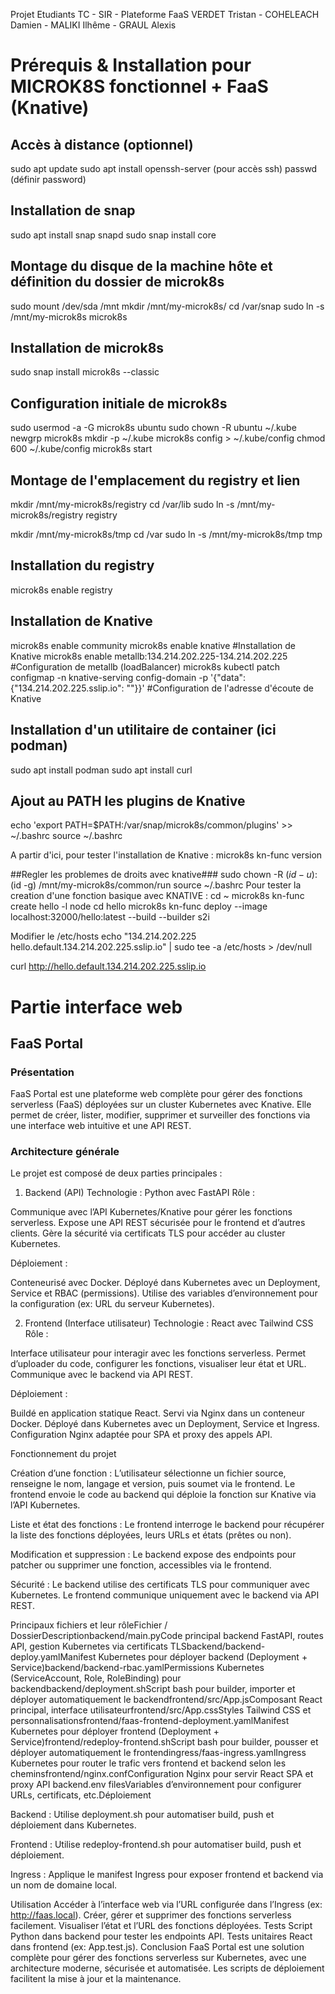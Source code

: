 Projet Etudiants TC - SIR - Plateforme FaaS
VERDET Tristan - COHELEACH Damien - MALIKI Ilhême - GRAUL Alexis


# Prérequis & Installation pour MICROK8S fonctionnel + FaaS (Knative)

## Accès à distance (optionnel)
sudo apt update
sudo apt install openssh-server (pour accès ssh)
passwd (définir password)

## Installation de snap 
sudo apt install snap snapd
sudo snap install core

## Montage du disque de la machine hôte et définition du dossier de microk8s
sudo mount /dev/sda /mnt
mkdir /mnt/my-microk8s/
cd /var/snap
sudo ln -s /mnt/my-microk8s microk8s

## Installation de microk8s
sudo snap install microk8s --classic

## Configuration initiale de microk8s
sudo usermod -a -G microk8s ubuntu
sudo chown -R ubuntu ~/.kube
newgrp microk8s
mkdir -p ~/.kube
microk8s config > ~/.kube/config
chmod 600 ~/.kube/config
microk8s start

## Montage de l'emplacement du registry et lien
mkdir /mnt/my-microk8s/registry
cd /var/lib
sudo ln -s /mnt/my-microk8s/registry registry

mkdir /mnt/my-microk8s/tmp
cd /var
sudo ln -s /mnt/my-microk8s/tmp tmp

## Installation du registry
microk8s enable registry

## Installation de Knative
microk8s enable community
microk8s enable knative #Installation de Knative
microk8s enable metallb:134.214.202.225-134.214.202.225 #Configuration de metallb (loadBalancer)
microk8s kubectl patch configmap -n knative-serving config-domain -p '{"data": {"134.214.202.225.sslip.io": ""}}' #Configuration de l'adresse d'écoute de Knative

## Installation d'un utilitaire de container (ici podman)
sudo apt install podman
sudo apt install curl

## Ajout au PATH les plugins de Knative
echo 'export PATH=$PATH:/var/snap/microk8s/common/plugins' >> ~/.bashrc
source ~/.bashrc

A partir d'ici, pour tester l'installation de Knative :
microk8s kn-func version 

##Regler les problemes de droits avec knative###
sudo chown -R $(id -u):$(id -g) /mnt/my-microk8s/common/run
source ~/.bashrc
Pour tester la creation d'une fonction basique avec KNATIVE : 
cd ~
microk8s kn-func create hello -l node
cd hello
microk8s kn-func deploy --image localhost:32000/hello:latest --build --builder s2i

Modifier le /etc/hosts
echo "134.214.202.225 hello.default.134.214.202.225.sslip.io" | sudo tee -a /etc/hosts > /dev/null

curl http://hello.default.134.214.202.225.sslip.io


# Partie interface web 
## FaaS Portal
### Présentation
FaaS Portal est une plateforme web complète pour gérer des fonctions serverless (FaaS) déployées sur un cluster Kubernetes avec Knative.
Elle permet de créer, lister, modifier, supprimer et surveiller des fonctions via une interface web intuitive et une API REST.
### Architecture générale
Le projet est composé de deux parties principales :
1. Backend (API)
Technologie : Python avec FastAPI
Rôle :

Communique avec l’API Kubernetes/Knative pour gérer les fonctions serverless.
Expose une API REST sécurisée pour le frontend et d’autres clients.
Gère la sécurité via certificats TLS pour accéder au cluster Kubernetes.


Déploiement :

Conteneurisé avec Docker.
Déployé dans Kubernetes avec un Deployment, Service et RBAC (permissions).
Utilise des variables d’environnement pour la configuration (ex: URL du serveur Kubernetes).


2. Frontend (Interface utilisateur)
Technologie : React avec Tailwind CSS
Rôle :

Interface utilisateur pour interagir avec les fonctions serverless.
Permet d’uploader du code, configurer les fonctions, visualiser leur état et URL.
Communique avec le backend via API REST.


Déploiement :

Buildé en application statique React.
Servi via Nginx dans un conteneur Docker.
Déployé dans Kubernetes avec un Deployment, Service et Ingress.
Configuration Nginx adaptée pour SPA et proxy des appels API.


Fonctionnement du projet

Création d’une fonction :
L’utilisateur sélectionne un fichier source, renseigne le nom, langage et version, puis soumet via le frontend.
Le frontend envoie le code au backend qui déploie la fonction sur Knative via l’API Kubernetes.



Liste et état des fonctions :
Le frontend interroge le backend pour récupérer la liste des fonctions déployées, leurs URLs et états (prêtes ou non).



Modification et suppression :
Le backend expose des endpoints pour patcher ou supprimer une fonction, accessibles via le frontend.



Sécurité :
Le backend utilise des certificats TLS pour communiquer avec Kubernetes.
Le frontend communique uniquement avec le backend via API REST.


Principaux fichiers et leur rôleFichier / DossierDescriptionbackend/main.pyCode principal backend FastAPI, routes API, gestion Kubernetes via certificats TLSbackend/backend-deploy.yamlManifest Kubernetes pour déployer backend (Deployment + Service)backend/backend-rbac.yamlPermissions Kubernetes (ServiceAccount, Role, RoleBinding) pour backendbackend/deployment.shScript bash pour builder, importer et déployer automatiquement le backendfrontend/src/App.jsComposant React principal, interface utilisateurfrontend/src/App.cssStyles Tailwind CSS et personnalisationsfrontend/faas-frontend-deployment.yamlManifest Kubernetes pour déployer frontend (Deployment + Service)frontend/redeploy-frontend.shScript bash pour builder, pousser et déployer automatiquement le frontendingress/faas-ingress.yamlIngress Kubernetes pour router le trafic vers frontend et backend selon les cheminsfrontend/nginx.confConfiguration Nginx pour servir React SPA et proxy API backend.env filesVariables d’environnement pour configurer URLs, certificats, etc.Déploiement

Backend :
Utilise deployment.sh pour automatiser build, push et déploiement dans Kubernetes.



Frontend :
Utilise redeploy-frontend.sh pour automatiser build, push et déploiement.



Ingress :
Applique le manifest Ingress pour exposer frontend et backend via un nom de domaine local.


Utilisation
Accéder à l’interface web via l’URL configurée dans l’Ingress (ex: http://faas.local).
Créer, gérer et supprimer des fonctions serverless facilement.
Visualiser l’état et l’URL des fonctions déployées.
Tests
Script Python dans backend pour tester les endpoints API.
Tests unitaires React dans frontend (ex: App.test.js).
Conclusion
FaaS Portal est une solution complète pour gérer des fonctions serverless sur Kubernetes, avec une architecture moderne, sécurisée et automatisée.
Les scripts de déploiement facilitent la mise à jour et la maintenance.




